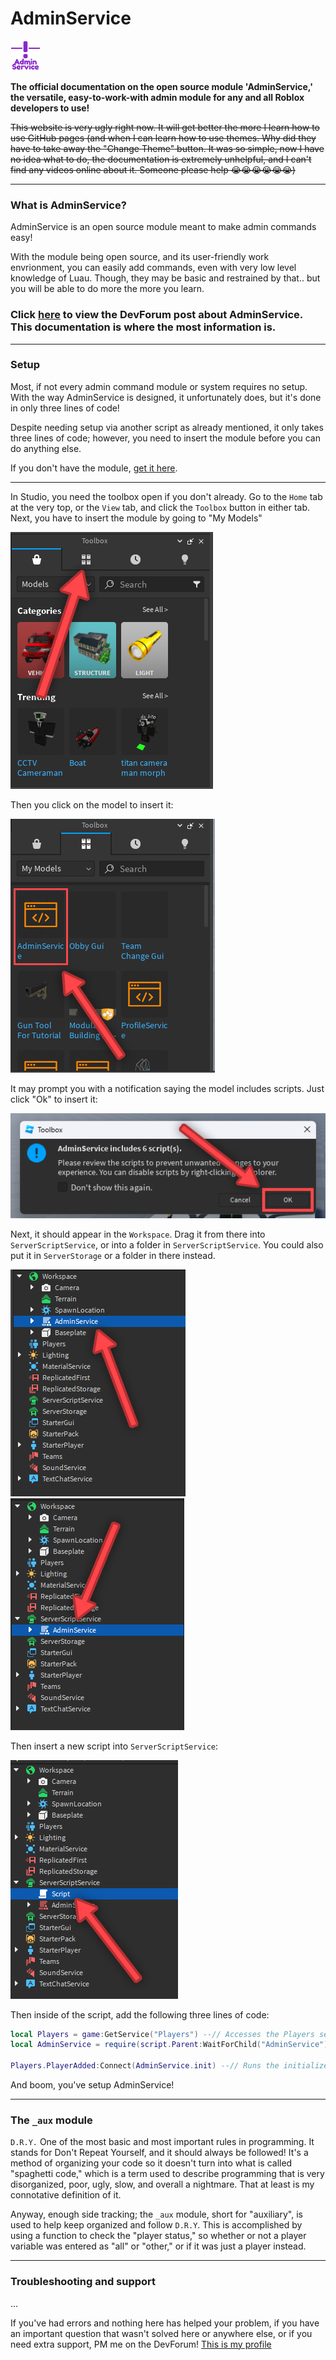 # AdminService

![adminservice_icon](/images/temporary_icon.png)

**The official documentation on the open source module 'AdminService,' the versatile, easy-to-work-with admin module for any and all Roblox developers to use!**

~~This website is very ugly right now. It will get better the more I learn how to use GitHub pages (and when I can learn how to use themes. Why did they have to take away the "Change Theme" button. It was so simple, now I have no idea what to do, the documentation is extremely unhelpful, and I can't find any videos online about it. Someone please help 😭😭😭😭😭😭)~~

---

### What is AdminService?

AdminService is an open source module meant to make admin commands easy!

With the module being open source, and its user-friendly work envrionment, you can easily add commands, even with very low level knowledge of Luau. Though, they may be basic and restrained by that.. but you will be able to do more the more you learn.

### Click [here](https://www.youtube.com) to view the DevForum post about AdminService. This documentation is where the most information is.

---

### Setup
Most, if not every admin command module or system requires no setup. With the way AdminService is designed, it unfortunately does, but it's done in only three lines of code!

Despite needing setup via another script as already mentioned, it only takes three lines of code; however, you need to insert the module before you can do anything else.

If you don't have the module, [get it here](https://create.roblox.com/marketplace/asset/14663644773/AdminService).

---

In Studio, you need the toolbox open if you don't already. Go to the `Home` tab at the very top, or the `View` tab, and click the `Toolbox` button in either tab.
Next, you have to insert the module by going to "My Models"

![screenshot](/images/screenshots/toolbox1.png)

Then you click on the model to insert it:

![screenshot2](/images/screenshots/toolbox2.png)

It may prompt you with a notification saying the model includes scripts. Just click "Ok" to insert it:

![screenshot3](images/screenshots/modelcontainsscripts.png)

Next, it should appear in the `Workspace`. Drag it from there into `ServerScriptService`, or into a folder in `ServerScriptService`. You could also put it in `ServerStorage` or a folder in there instead.

![screenshot4](images/screenshots/inworkspace.png)
![screenshot5](images/screenshots/insss.png)

Then insert a new script into `ServerScriptService`:

![screenshot6](images/screenshots/newscript.png)

Then inside of the script, add the following three lines of code:
```lua
local Players = game:GetService("Players") --// Accesses the Players service. This is "Players" in the Explorer.
local AdminService = require(script.Parent:WaitForChild("AdminService")) --// Gets the AdminService module to be used, and sets everything else needed up automatically after running.

Players.PlayerAdded:Connect(AdminService.init) --// Runs the initializer for the player and sets everything up for them.
```

And boom, you've setup AdminService!

---

### The `_aux` module

`D.R.Y.` One of the most basic and most important rules in programming. It stands for Don't Repeat Yourself, and it should always be followed! It's a method of organizing your code so it doesn't turn into what is called "spaghetti code," which is a term used to describe programming that is very disorganized, poor, ugly, slow, and overall a nightmare. That at least is my connotative definition of it.

Anyway, enough side tracking; the `_aux` module, short for "auxiliary", is used to help keep organized and follow `D.R.Y`. This is accomplished by using a function to check the "player status," so whether or not a player variable was entered as "all" or "other," or if it was just a player instead.

---

### Troubleshooting and support

...

If you've had errors and nothing here has helped your problem, if you have an important question that wasn't solved here or anywhere else, or if you need extra support, PM me on the DevForum!
[This is my profile](https://devforum.roblox.com/u/amorafolf/summary)
